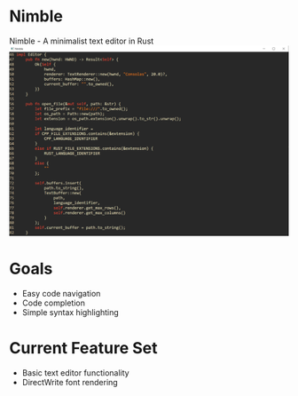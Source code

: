 # Nimble
Nimble - A minimalist text editor in Rust
![](media/editor.png)

# Goals
- Easy code navigation
- Code completion
- Simple syntax highlighting

# Current Feature Set
- Basic text editor functionality
- DirectWrite font rendering
